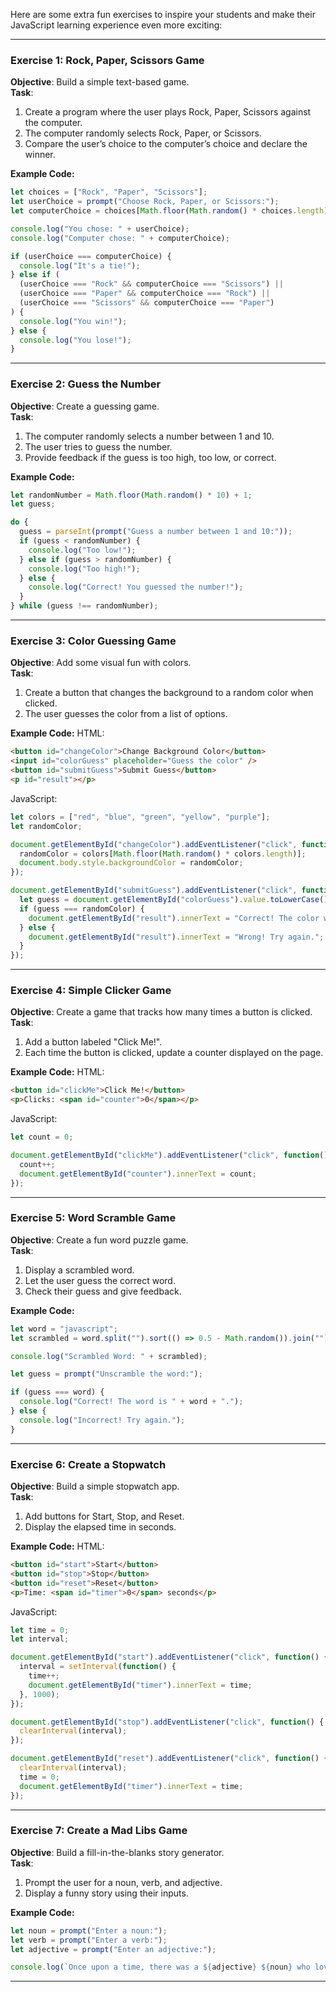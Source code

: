 Here are some extra fun exercises to inspire your students and make their JavaScript learning experience even more exciting:

---

### **Exercise 1: Rock, Paper, Scissors Game**
**Objective**: Build a simple text-based game.  
**Task**:
1. Create a program where the user plays Rock, Paper, Scissors against the computer.
2. The computer randomly selects Rock, Paper, or Scissors.
3. Compare the user’s choice to the computer’s choice and declare the winner.

**Example Code:**
```javascript
let choices = ["Rock", "Paper", "Scissors"];
let userChoice = prompt("Choose Rock, Paper, or Scissors:");
let computerChoice = choices[Math.floor(Math.random() * choices.length)];

console.log("You chose: " + userChoice);
console.log("Computer chose: " + computerChoice);

if (userChoice === computerChoice) {
  console.log("It's a tie!");
} else if (
  (userChoice === "Rock" && computerChoice === "Scissors") ||
  (userChoice === "Paper" && computerChoice === "Rock") ||
  (userChoice === "Scissors" && computerChoice === "Paper")
) {
  console.log("You win!");
} else {
  console.log("You lose!");
}
```

---

### **Exercise 2: Guess the Number**
**Objective**: Create a guessing game.  
**Task**:
1. The computer randomly selects a number between 1 and 10.
2. The user tries to guess the number.
3. Provide feedback if the guess is too high, too low, or correct.

**Example Code:**
```javascript
let randomNumber = Math.floor(Math.random() * 10) + 1;
let guess;

do {
  guess = parseInt(prompt("Guess a number between 1 and 10:"));
  if (guess < randomNumber) {
    console.log("Too low!");
  } else if (guess > randomNumber) {
    console.log("Too high!");
  } else {
    console.log("Correct! You guessed the number!");
  }
} while (guess !== randomNumber);
```

---

### **Exercise 3: Color Guessing Game**
**Objective**: Add some visual fun with colors.  
**Task**:
1. Create a button that changes the background to a random color when clicked.
2. The user guesses the color from a list of options.

**Example Code:**
HTML:
```html
<button id="changeColor">Change Background Color</button>
<input id="colorGuess" placeholder="Guess the color" />
<button id="submitGuess">Submit Guess</button>
<p id="result"></p>
```

JavaScript:
```javascript
let colors = ["red", "blue", "green", "yellow", "purple"];
let randomColor;

document.getElementById("changeColor").addEventListener("click", function() {
  randomColor = colors[Math.floor(Math.random() * colors.length)];
  document.body.style.backgroundColor = randomColor;
});

document.getElementById("submitGuess").addEventListener("click", function() {
  let guess = document.getElementById("colorGuess").value.toLowerCase();
  if (guess === randomColor) {
    document.getElementById("result").innerText = "Correct! The color was " + randomColor + "!";
  } else {
    document.getElementById("result").innerText = "Wrong! Try again.";
  }
});
```

---

### **Exercise 4: Simple Clicker Game**
**Objective**: Create a game that tracks how many times a button is clicked.  
**Task**:
1. Add a button labeled "Click Me!".
2. Each time the button is clicked, update a counter displayed on the page.

**Example Code:**
HTML:
```html
<button id="clickMe">Click Me!</button>
<p>Clicks: <span id="counter">0</span></p>
```

JavaScript:
```javascript
let count = 0;

document.getElementById("clickMe").addEventListener("click", function() {
  count++;
  document.getElementById("counter").innerText = count;
});
```

---

### **Exercise 5: Word Scramble Game**
**Objective**: Create a fun word puzzle game.  
**Task**:
1. Display a scrambled word.
2. Let the user guess the correct word.
3. Check their guess and give feedback.

**Example Code:**
```javascript
let word = "javascript";
let scrambled = word.split("").sort(() => 0.5 - Math.random()).join("");

console.log("Scrambled Word: " + scrambled);

let guess = prompt("Unscramble the word:");

if (guess === word) {
  console.log("Correct! The word is " + word + ".");
} else {
  console.log("Incorrect! Try again.");
}
```

---

### **Exercise 6: Create a Stopwatch**
**Objective**: Build a simple stopwatch app.  
**Task**:
1. Add buttons for Start, Stop, and Reset.
2. Display the elapsed time in seconds.

**Example Code:**
HTML:
```html
<button id="start">Start</button>
<button id="stop">Stop</button>
<button id="reset">Reset</button>
<p>Time: <span id="timer">0</span> seconds</p>
```

JavaScript:
```javascript
let time = 0;
let interval;

document.getElementById("start").addEventListener("click", function() {
  interval = setInterval(function() {
    time++;
    document.getElementById("timer").innerText = time;
  }, 1000);
});

document.getElementById("stop").addEventListener("click", function() {
  clearInterval(interval);
});

document.getElementById("reset").addEventListener("click", function() {
  clearInterval(interval);
  time = 0;
  document.getElementById("timer").innerText = time;
});
```

---

### **Exercise 7: Create a Mad Libs Game**
**Objective**: Build a fill-in-the-blanks story generator.  
**Task**:
1. Prompt the user for a noun, verb, and adjective.
2. Display a funny story using their inputs.

**Example Code:**
```javascript
let noun = prompt("Enter a noun:");
let verb = prompt("Enter a verb:");
let adjective = prompt("Enter an adjective:");

console.log(`Once upon a time, there was a ${adjective} ${noun} who loved to ${verb} all day long.`);
```

---

